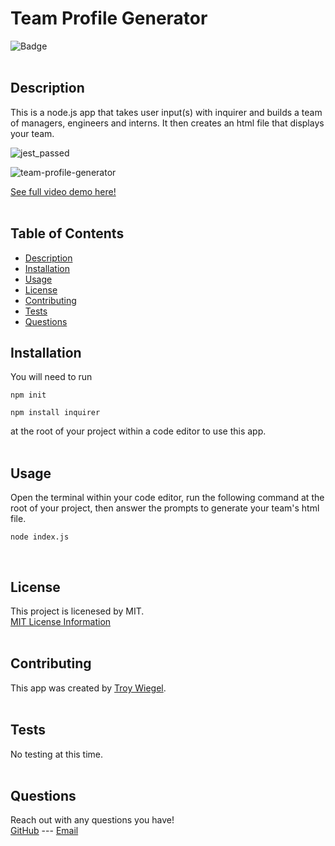 # Team Profile Generator
![Badge](https://img.shields.io/badge/License-MIT-yellow.svg)
<br><br>
                        
## Description
This is a node.js app that takes user input(s) with inquirer and builds a team of managers, engineers and interns. It then creates an html file that displays your team.

![jest_passed](https://user-images.githubusercontent.com/37552547/142575108-e9670703-7961-4c2d-bcc1-9b7923cd94f8.png)

![team-profile-generator](https://user-images.githubusercontent.com/37552547/142574659-aecca03e-4730-402b-bc40-a833e39a1d10.gif)

[See full video demo here!](https://drive.google.com/file/d/1Hy28pGVwPuvP4hQP7OVkUNMaECsCMXvw/view?usp=sharing)
<br><br>
                        
## Table of Contents
- [Description](#description)
- [Installation](#installation)
- [Usage](#usage)
- [License](#license)
- [Contributing](#contributing)
- [Tests](#tests)
- [Questions](#questions)
                        
## Installation
You will need to run
```
npm init 

npm install inquirer
```
at the root of your project within a code editor to use this app.
<br><br>
                        
## Usage
Open the terminal within your code editor, run the following command at the root of your project, then answer the prompts to generate your team's html file.
```
node index.js
```
<br>

## License
This project is licenesed by MIT.
<br>
[MIT License Information](https://opensource.org/licenses/MIT)
<br><br>

## Contributing
This app was created by [Troy Wiegel](https://github.com/troywiegel).
<br><br>
                        
## Tests
No testing at this time.
<br><br>
                        
## Questions
Reach out with any questions you have!
<br>
[GitHub](https://github.com/troywiegel) --- [Email](troywiegel@gmail.com)
